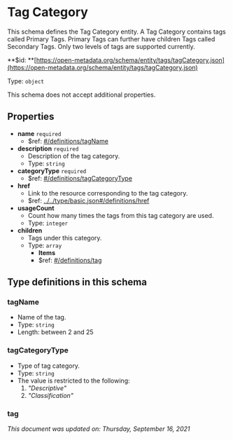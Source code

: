 # Tag Category

This schema defines the Tag Category entity. A Tag Category contains tags called Primary Tags. Primary Tags can further have children Tags called Secondary Tags. Only two levels of tags are supported currently.

**$id: **[https://open-metadata.org/schema/entity/tags/tagCategory.json](https://open-metadata.org/schema/entity/tags/tagCategory.json)

Type: `object`

This schema does not accept additional properties.

## Properties

* **name** `required`
  * $ref: [#/definitions/tagName](tagcategory.md#tagname)
* **description** `required`
  * Description of the tag category.
  * Type: `string`
* **categoryType** `required`
  * $ref: [#/definitions/tagCategoryType](tagcategory.md#tagcategorytype)
* **href**
  * Link to the resource corresponding to the tag category.
  * $ref: [../../type/basic.json#/definitions/href](../types/basic.md#href)
* **usageCount**
  * Count how many times the tags from this tag category are used.
  * Type: `integer`
* **children**
  * Tags under this category.
  * Type: `array`
    * **Items**
    * $ref: [#/definitions/tag](tagcategory.md#tag)

## Type definitions in this schema

### tagName

* Name of the tag.
* Type: `string`
* Length: between 2 and 25

### tagCategoryType

* Type of tag category.
* Type: `string`
* The value is restricted to the following: 
  1. _"Descriptive"_
  2. _"Classification"_

### tag

_This document was updated on: Thursday, September 16, 2021_
